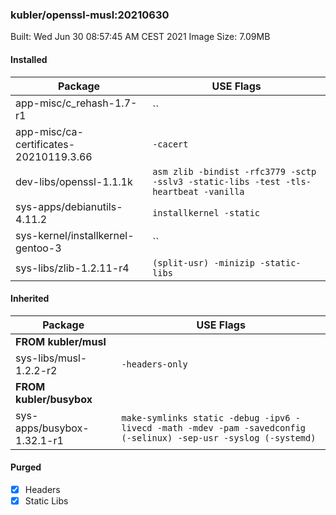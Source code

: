 ### kubler/openssl-musl:20210630

Built: Wed Jun 30 08:57:45 AM CEST 2021
Image Size: 7.09MB

#### Installed
Package | USE Flags
--------|----------
app-misc/c_rehash-1.7-r1 | ``
app-misc/ca-certificates-20210119.3.66 | `-cacert`
dev-libs/openssl-1.1.1k | `asm zlib -bindist -rfc3779 -sctp -sslv3 -static-libs -test -tls-heartbeat -vanilla`
sys-apps/debianutils-4.11.2 | `installkernel -static`
sys-kernel/installkernel-gentoo-3 | ``
sys-libs/zlib-1.2.11-r4 | `(split-usr) -minizip -static-libs`
#### Inherited
Package | USE Flags
--------|----------
**FROM kubler/musl** |
sys-libs/musl-1.2.2-r2 | `-headers-only`
**FROM kubler/busybox** |
sys-apps/busybox-1.32.1-r1 | `make-symlinks static -debug -ipv6 -livecd -math -mdev -pam -savedconfig (-selinux) -sep-usr -syslog (-systemd)`
#### Purged
- [x] Headers
- [x] Static Libs
